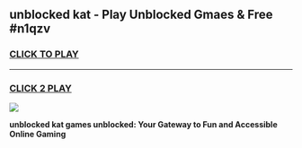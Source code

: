 
## unblocked kat - Play Unblocked Gmaes & Free #n1qzv
<h3>
<a href="https://news.freeplayer.one?title=unblocked_kat&ref=24F">CLICK TO PLAY</a></h3>
<hr>

<h3>
<a href="https://news.freeplayer.one?title=unblocked_kat&ref=24F">CLICK 2 PLAY</a>
  
</h3>

<a href="https://news.freeplayer.one?title=unblocked_kat&ref=24F/"><img src="https://clearcache.store/games.png"></a>


**unblocked kat games unblocked: Your Gateway to Fun and Accessible Online Gaming**
